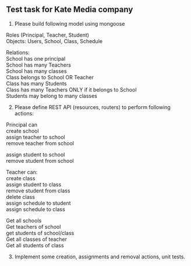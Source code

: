 ## Test task for Kate Media company

1. Please build following model using mongoose

Roles (Principal, Teacher, Student)  
Objects: Users, School, Class, Schedule

Relations:  
School has one principal  
School has many Teachers  
School has many classes  
Class belongs to School OR Teacher  
Class has many Students  
Class has many Teachers ONLY if it belongs to School  
Students may belong to many classes  

2. Please define REST API (resources, routers) to perform following actions:

Principal can  
create school  
assign teacher to school  
remove teacher from school  

assign student to school  
remove student from school  

Teacher can:  
create class  
assign student to class  
remove student from class  
delete class  
assign schedule to student  
assign schedule to class  

Get all schools  
Get teachers of school  
get students of school/class  
Get all classes of teacher  
Get all students of class  

3. Implement some creation, assignments and removal actions, unit tests.
